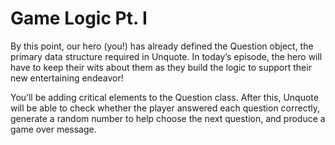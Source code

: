 # Game Logic Pt. I

By this point, our hero (you!) has already defined the Question object, the primary data structure required in Unquote. In today’s episode, the hero will have to keep their wits about them as they build the logic to support their new entertaining endeavor!

You’ll be adding critical elements to the Question class. After this, Unquote will be able to check whether the player answered each question correctly, generate a random number to help choose the next question, and produce a game over message.
